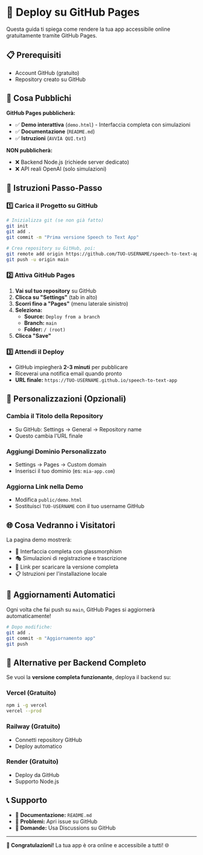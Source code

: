 # 🚀 Deploy su GitHub Pages

Questa guida ti spiega come rendere la tua app accessibile online gratuitamente tramite GitHub Pages.

## 📋 Prerequisiti

- Account GitHub (gratuito)
- Repository creato su GitHub

## 🎯 Cosa Pubblichi

**GitHub Pages pubblicherà:**
- ✅ **Demo interattiva** (`demo.html`) - Interfaccia completa con simulazioni
- ✅ **Documentazione** (`README.md`)
- ✅ **Istruzioni** (`AVVIA QUI.txt`)

**NON pubblicherà:**
- ❌ Backend Node.js (richiede server dedicato)
- ❌ API reali OpenAI (solo simulazioni)

## 📝 Istruzioni Passo-Passo

### 1️⃣ Carica il Progetto su GitHub

```bash
# Inizializza git (se non già fatto)
git init
git add .
git commit -m "Prima versione Speech to Text App"

# Crea repository su GitHub, poi:
git remote add origin https://github.com/TUO-USERNAME/speech-to-text-app.git
git push -u origin main
```

### 2️⃣ Attiva GitHub Pages

1. **Vai sul tuo repository** su GitHub
2. **Clicca su "Settings"** (tab in alto)
3. **Scorri fino a "Pages"** (menu laterale sinistro)
4. **Seleziona:**
   - **Source:** `Deploy from a branch`
   - **Branch:** `main`
   - **Folder:** `/ (root)`
5. **Clicca "Save"**

### 3️⃣ Attendi il Deploy

- GitHub impiegherà **2-3 minuti** per pubblicare
- Riceverai una notifica email quando pronto
- **URL finale:** `https://TUO-USERNAME.github.io/speech-to-text-app`

## 🔧 Personalizzazioni (Opzionali)

### Cambia il Titolo della Repository
- Su GitHub: Settings → General → Repository name
- Questo cambia l'URL finale

### Aggiungi Dominio Personalizzato
- Settings → Pages → Custom domain
- Inserisci il tuo dominio (es: `mia-app.com`)

### Aggiorna Link nella Demo
- Modifica `public/demo.html`
- Sostituisci `TUO-USERNAME` con il tuo username GitHub

## 🌐 Cosa Vedranno i Visitatori

La pagina demo mostrerà:
- 🎨 Interfaccia completa con glassmorphism
- 🎭 Simulazioni di registrazione e trascrizione
- 📖 Link per scaricare la versione completa
- 📋 Istruzioni per l'installazione locale

## 🔄 Aggiornamenti Automatici

Ogni volta che fai push su `main`, GitHub Pages si aggiornerà automaticamente!

```bash
# Dopo modifiche:
git add .
git commit -m "Aggiornamento app"
git push
```

## 🚀 Alternative per Backend Completo

Se vuoi la **versione completa funzionante**, deploya il backend su:

### **Vercel (Gratuito)**
```bash
npm i -g vercel
vercel --prod
```

### **Railway (Gratuito)**
- Connetti repository GitHub
- Deploy automatico

### **Render (Gratuito)**
- Deploy da GitHub
- Supporto Node.js

## 📞 Supporto

- 📖 **Documentazione:** `README.md`
- 🐛 **Problemi:** Apri issue su GitHub
- 💬 **Domande:** Usa Discussions su GitHub

---

**🎉 Congratulazioni!** La tua app è ora online e accessibile a tutti! 🌐
